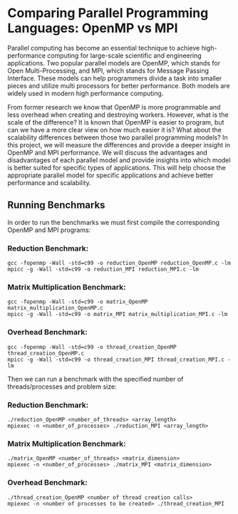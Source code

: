 # Comparing Parallel Programming Languages: OpenMP vs MPI

Parallel computing has become an essential technique to achieve high-performance computing for large-scale scientific and engineering applications. Two popular parallel models are OpenMP, which stands for Open Multi-Processing, and MPI, which stands for Message Passing Interface. These models can help programmers divide a task into smaller pieces and utilize multi processors for better performance. Both models are widely used in modern high performance computing. 

From former research we know that OpenMP is more programmable and less overhead when creating and destroying workers. However, what is the scale of the difference? It is known that OpenMP is easier to program, but can we have a more clear view on how much easier it is? What about the scalability differences between those two parallel programming models? In this project, we will measure the differences and provide a deeper insight in OpenMP and MPI performance. We will discuss the advantages and disadvantages of each parallel model and provide insights into which model is better suited for specific types of applications. This will help choose the appropriate parallel model for specific applications and achieve better performance and scalability. 


## Running Benchmarks

In order to run the benchmarks we must first compile the corresponding OpenMP and MPI programs: 

### Reduction Benchmark: 
```
gcc -fopenmp -Wall -std=c99 -o reduction_OpenMP reduction_OpenMP.c -lm
mpicc -g -Wall -std=c99 -o reduction_MPI reduction_MPI.c -lm
```

### Matrix Multiplication Benchmark: 
```
gcc -fopenmp -Wall -std=c99 -o matrix_OpenMP matrix_multiplication_OpenMP.c
mpicc -g -Wall -std=c99 -o matrix_MPI matrix_multiplication_MPI.c -lm
```

### Overhead Benchmark: 
```
gcc -fopenmp -Wall -std=c99 -o thread_creation_OpenMP thread_creation_OpenMP.c
mpicc -g -Wall -std=c99 -o thread_creation_MPI thread_creation_MPI.c -lm
```

Then we can run a benchmark with the specified number of threads/processes and problem size:

### Reduction Benchmark: 
```
./reduction_OpenMP <number_of_threads> <array_length>
mpiexec -n <number_of_processes> ./reduction_MPI <array_length>
```

### Matrix Multiplication Benchmark: 
```
./matrix_OpenMP <number_of_threads> <matrix_dimension>
mpiexec -n <number_of_processes> ./matrix_MPI <matrix_dimension>
```

### Overhead Benchmark: 
```
./thread_creation_OpenMP <number of thread creation calls>
mpiexec -n <number of processes to be created> ./thread_creation_MPI
```
